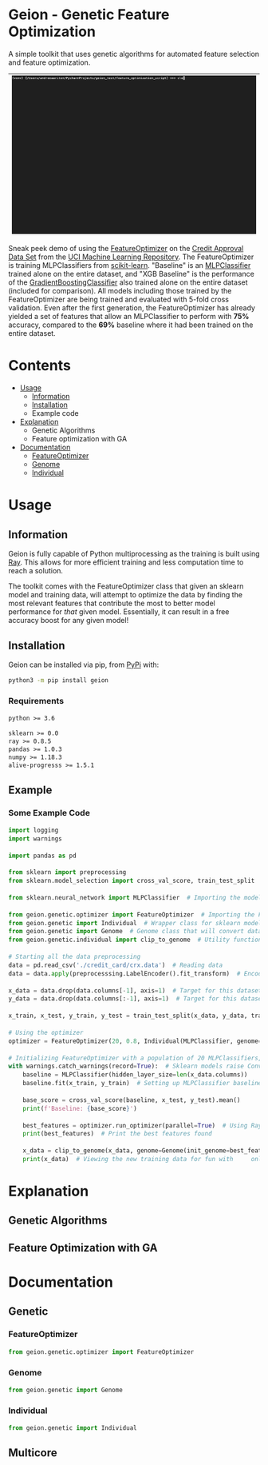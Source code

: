 # Geion - Genetic Feature Optimization

A simple toolkit that uses genetic algorithms for automated feature selection and feature optimization.

| ![](./imgs/demo.gif) |
| :-: |

Sneak peek demo of using the [FeatureOptimizer](#FeatureOptimizer) on the [Credit Approval Data Set](https://archive.ics.uci.edu/ml/datasets/Credit+Approval) from the [UCI Machine Learning Repository](https://archive.ics.uci.edu/ml/index.php). The FeatureOptimizer is training MLPClassifiers from [scikit-learn](https://scikit-learn.org/stable/). "Baseline" is an [MLPClassifier](https://scikit-learn.org/stable/modules/generated/sklearn.neural_network.MLPClassifier.html) trained alone on the entire dataset, and "XGB Baseline" is the performance of the [GradientBoostingClassifier](https://scikit-learn.org/stable/modules/generated/sklearn.ensemble.GradientBoostingClassifier.html) also trained alone on the entire dataset (included for comparison). All models including those trained by the FeatureOptimizer are being trained and evaluated with 5-fold cross validation. Even after the first generation, the FeatureOptimizer has already yielded a set of features that allow an MLPClassifier to perform with **75%** accuracy, compared to the **69%** baseline where it had been trained on the entire dataset.

# Contents

- [Usage](#Usage)
    - [Information](#Information)
    - [Installation](#Installation)
    - Example code
- [Explanation](#Explanation)
    - Genetic Algorithms
    - Feature optimization with GA
- [Documentation](#Documentation)
    - [FeatureOptimizer](#FeatureOptimizer)
    - [Genome](#Genome)
    - [Individual](#Individual)

# Usage

## Information

Geion is fully capable of Python multiprocessing as the training is built using [Ray](https://github.com/ray-project/ray). This allows for more efficient training and less computation time to reach a solution. 

The toolkit comes with the FeatureOptimizer class that given an sklearn model and training data, will attempt to optimize the data by finding the most relevant features that contribute the most to better model performance for *that* given model. Essentially, it can result in a free accuracy boost for any given model!

## Installation
Geion can be installed via pip, from [PyPi](https://pypi.org/project/geion/0.0.1/) with:

```Bash
python3 -m pip install geion
```

### Requirements

```
python >= 3.6
```

```
sklearn >= 0.0
ray >= 0.8.5
pandas >= 1.0.3
numpy >= 1.18.3
alive-progresss >= 1.5.1
```

## Example

### Some Example Code

```Python
import logging
import warnings

import pandas as pd

from sklearn import preprocessing
from sklearn.model_selection import cross_val_score, train_test_split

from sklearn.neural_network import MLPClassifier  # Importing the model we will use

from geion.genetic.optimizer import FeatureOptimizer  # Importing the FeatureOptimizer from geion
from geion.genetic import Individual  # Wrapper class for sklearn models
from geion.genetic import Genome  # Genome class that will convert data frame into geion genome for use in the GA
from geion.genetic.individual import clip_to_genome  # Utility function that will take a geion Genome and a DataFrame and will clip the DataFrame to the features specified by the Genome

# Starting all the data preprocessing
data = pd.read_csv('./credit_card/crx.data')  # Reading data
data = data.apply(preprocesssing.LabelEncoder().fit_transform)  # Encoding non-numeric values

x_data = data.drop(data.columns[-1], axis=1)  # Target for this dataset is the last column, thus x_data is all but drop last
y_data = data.drop(data.columns[:-1], axis=1)  # Target for this dataset is the last column, thus y_data is drop all but last

x_train, x_test, y_train, y_test = train_test_split(x_data, y_data, train_size=0.7, random_state=42)  # Use 70% of data for training, use seed of 42 so data will always be split the same

# Using the optimizer
optimizer = FeatureOptimizer(20, 0.8, Individual(MLPClassifier, genome=[0, 1], hidden_layer_sizes=len(x_data.columns)), x_train, y_train, x_test, y_test, mutation_rate=1/len(x_data.columns), generation_limit=50, keep_history=True, logging_level=logging.FATAL)

# Initializing FeatureOptimizer with a population of 20 MLPClassifiers, each with hidden features equal to the number of input features; goal accuracy of 80%; dummy genome must be given (will not influence anything); generation_limit of 50; ignore all logging unless fatal
with warnings.catch_warnings(record=True):  # Sklearn models raise ConvergenceWarnings and pollutes terminal, thus silencing warnings
	baseline = MLPClassifier(hidden_layer_size=len(x_data.columns))
	baseline.fit(x_train, y_train)  # Setting up MLPClassifier baseline
	
	base_score = cross_val_score(baseline, x_test, y_test).mean()
	print(f'Baseline: {base_score}')
	
	best_features = optimizer.run_optimizer(parallel=True)  # Using Ray to parallel training on all cores. optimizer will return the best performing genome
	print(best_features)  # Print the best features found

	x_data = clip_to_genome(x_data, genome=Genome(init_genome=best_features.chromosome))  # Clip the training data to only include the best features found
	print(x_data)  # Viewing the new training data for fun with 	only the most optimal features!
```

# Explanation

## Genetic Algorithms

## Feature Optimization with GA

# Documentation

## Genetic

### FeatureOptimizer
```Python
from geion.genetic.optimizer import FeatureOptimizer
```

### Genome
```Python
from geion.genetic import Genome
```

### Individual
```Python
from geion.genetic import Individual
```

## Multicore

